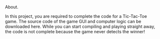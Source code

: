 About.

In this project, you are required to complete the code for a Tic-Tac-Toe game.
The source code of the game GUI and computer logic can be downloaded here.
While you can start compiling and playing straight away, the code is not complete because the game never detects the winner!
